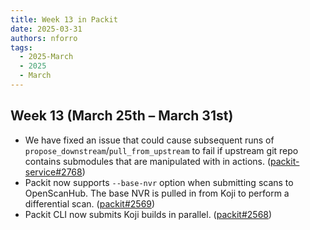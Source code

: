 ```yaml
---
title: Week 13 in Packit
date: 2025-03-31
authors: nforro
tags:
  - 2025-March
  - 2025
  - March
---
```


## Week 13 (March 25th – March 31st)

- We have fixed an issue that could cause subsequent runs
  of `propose_downstream`/`pull_from_upstream` to fail if upstream git repo
  contains submodules that are manipulated with in actions.
  ([packit-service#2768](https://github.com/packit/packit-service/pull/2768))
- Packit now supports `--base-nvr` option when submitting scans to OpenScanHub.
  The base NVR is pulled in from Koji to perform a differential scan.
  ([packit#2569](https://github.com/packit/packit/pull/2569))
- Packit CLI now submits Koji builds in parallel.
  ([packit#2568](https://github.com/packit/packit/pull/2568))
